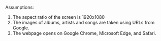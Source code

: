 Assumptions:

1. The aspect ratio of the screen is 1920x1080
2. The images of albums, artists and songs are taken using URLs from Google. 
3. The webpage opens on Google Chrome, Microsoft Edge, and Safari. 
